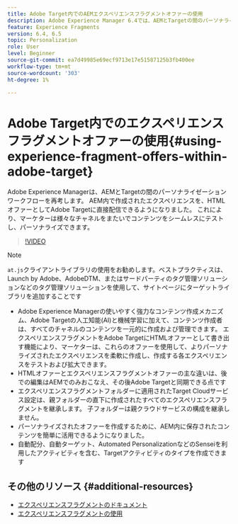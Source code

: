 ```yaml
---
title: Adobe Target内でのAEMエクスペリエンスフラグメントオファーの使用
description: Adobe Experience Manager 6.4では、AEMとTargetの間のパーソナライゼーションワークフローが再設計されました。 AEM内で作成されたエクスペリエンスを、HTMLオファーとしてAdobe Targetに直接配信できるようになりました。 これにより、マーケターは様々なチャネルをまたいでコンテンツをシームレスにテストし、パーソナライズできます。
feature: Experience Fragments
version: 6.4, 6.5
topic: Personalization
role: User
level: Beginner
source-git-commit: ea7d49985e69ecf9713e17e51587125b3fb400ee
workflow-type: tm+mt
source-wordcount: '303'
ht-degree: 1%

---
```



# Adobe Target内でのエクスペリエンスフラグメントオファーの使用{#using-experience-fragment-offers-within-adobe-target}

Adobe Experience Managerは、AEMとTargetの間のパーソナライゼーションワークフローを再考します。 AEM内で作成されたエクスペリエンスを、HTMLオファーとしてAdobe Targetに直接配信できるようになりました。 これにより、マーケターは様々なチャネルをまたいでコンテンツをシームレスにテストし、パーソナライズできます。

>[!VIDEO](https://video.tv.adobe.com/v/22383/?quality=12&learn=on)

>[!NOTE]
>
>`at.js`クライアントライブラリの使用をお勧めします。ベストプラクティスは、Launch by Adobe、AdobeDTM、またはサードパーティのタグ管理ソリューションなどのタグ管理ソリューションを使用して、サイトページにターゲットライブラリを追加することです


* Adobe Experience Managerの使いやすく強力なコンテンツ作成メカニズム、Adobe Targetの人工知能(AI)と機械学習に加えて、コンテンツ作成者は、すべてのチャネルのコンテンツを一元的に作成および管理できます。 エクスペリエンスフラグメントをAdobe TargetにHTMLオファーとして書き出す機能により、マーケターは、これらのオファーを使用して、よりパーソナライズされたエクスペリエンスを柔軟に作成し、作成する各エクスペリエンスをテストおよび拡大できます。
* HTMLオファーとエクスペリエンスフラグメントオファーの主な違いは、後での編集はAEMでのみおこなえ、その後Adobe Targetと同期できる点です
* エクスペリエンスフラグメントフォルダーに適用されたTarget Cloudサービス設定は、親フォルダーの直下に作成されたすべてのエクスペリエンスフラグメントを継承します。 子フォルダーは親クラウドサービスの構成を継承しません。
* パーソナライズされたオファーを作成するために、AEM内に保存されたコンテンツを簡単に活用できるようになりました。
* 自動配分、自動ターゲット、Automated PersonalizationなどのSenseiを利用したアクティビティを含む、Targetアクティビティのタイプを作成できます

## その他のリソース {#additional-resources}

* [エクスペリエンスフラグメントのドキュメント](https://experienceleague.adobe.com/docs/experience-manager-65/authoring/authoring/experience-fragments.html)
* [エクスペリエンスフラグメントの使用](/help/sites/experience-fragments/experience-fragments-feature-video-use.md)
